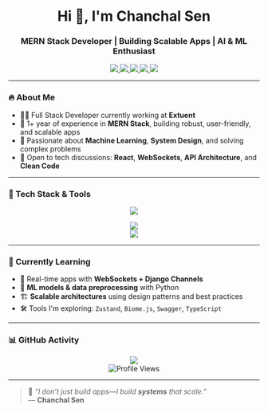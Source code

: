 <h1 align="center">Hi 👋, I'm Chanchal Sen</h1>
<h3 align="center">MERN Stack Developer | Building Scalable Apps | AI & ML Enthusiast</h3>

<p align="center">
  <a href="https://www.linkedin.com/in/chanchal09/" target="_blank">
    <img src="https://img.shields.io/badge/Connect%20on%20LinkedIn-0077B5?style=for-the-badge&logo=linkedin&logoColor=white" />
  </a>
  <a href="mailto:bkchanchalsen@gmail.com" target="_blank">
    <img src="https://img.shields.io/badge/Send%20Email-D14836?style=for-the-badge&logo=gmail&logoColor=white" />
  </a>
  <a href="https://chanchalsen.netlify.app/" target="_blank">
    <img src="https://img.shields.io/badge/View%20Portfolio-00C7B7?style=for-the-badge&logo=netlify&logoColor=white" />
  </a>
  <a href="https://leetcode.com/u/Chanchalsen09/" target="_blank">
    <img src="https://img.shields.io/badge/LeetCode-FFA116?style=for-the-badge&logo=leetcode&logoColor=white" />
  </a>
  <a href="https://x.com/ChanchalSe5934?t=NhbAw9xggqwy4x4I__SJgA&s=09" target="_blank">
    <img src="https://img.shields.io/badge/Twitter-%231DA1F2.svg?style=for-the-badge&logo=twitter&logoColor=white" />
  </a>
</p>

---

### 🔥 About Me

- 🧑‍💻 Full Stack Developer currently working at **Extuent**
- 🚀 1+ year of experience in **MERN Stack**, building robust, user-friendly, and scalable apps
- 🧠 Passionate about **Machine Learning**, **System Design**, and solving complex problems
- 💬 Open to tech discussions: **React**, **WebSockets**, **API Architecture**, and **Clean Code**

---

### 🧰 Tech Stack & Tools

<!-- Elegant professional animation using SVG typing effect -->
<p align="center">
  <img src="https://readme-typing-svg.demolab.com?font=JetBrains+Mono&weight=500&duration=2500&pause=1000&center=true&vCenter=true&width=600&height=35&lines=Expertise+%7C+Frontend+%2B+Backend+%2B+DevOps;MERN+Stack+%7C+TypeScript+%7C+System+Design;Clean+Code+%2B+Real-time+Apps+%2B+ML+Exploration" />
</p>

<div align="center">
  <img src="https://skillicons.dev/icons?i=react,nextjs,ts,tailwind,redux,nodejs,express,mongodb,graphql,redis" /><br/>
  <img src="https://skillicons.dev/icons?i=python,mysql,cpp,docker,firebase,postman,git,materialui,figma" />
</div>

---

### 🧠 Currently Learning

- 📡 Real-time apps with **WebSockets + Django Channels**
- 🤖 **ML models & data preprocessing** with Python
- 🏗️ **Scalable architectures** using design patterns and best practices
- 🛠️ Tools I'm exploring: `Zustand`, `Biome.js`, `Swagger`, `TypeScript`

---

### 📊 GitHub Activity

<p align="center">
  <img src="https://github-readme-streak-stats.herokuapp.com/?user=Chanchalsen09&theme=dark" />
  <br/>
  <img src="https://komarev.com/ghpvc/?username=Chanchalsen09" alt="Profile Views" />
</p>


---

> 🧩 _“I don’t just build apps—I build **systems** that scale.”_  
> — **Chanchal Sen**
